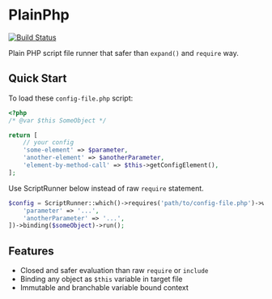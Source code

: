 # PlainPhp

[![Build Status](https://travis-ci.org/LapazPhp/PlainPhp.svg?branch=master)](https://travis-ci.org/LapazPhp/PlainPhp)

Plain PHP script file runner that safer than `expand()` and `require` way.


## Quick Start

To load these `config-file.php` script:

```php
<?php
/* @var $this SomeObject */

return [
    // your config
    'some-element' => $parameter,
    'another-element' => $anotherParameter,
    'element-by-method-call' => $this->getConfigElement(),
];
```

Use ScriptRunner below instead of raw `require` statement.

```php
$config = ScriptRunner::which()->requires('path/to/config-file.php')->with([
    'parameter' => '...',
    'anotherParameter' => '...',
])->binding($someObject)->run();
```

## Features

- Closed and safer evaluation than raw `require` or `include`
- Binding any object as `$this` variable in target file
- Immutable and branchable variable bound context
